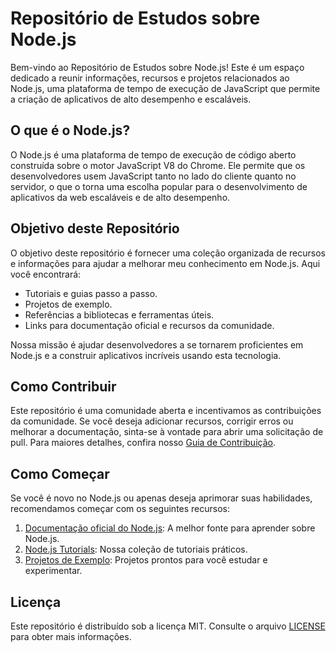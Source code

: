 # Repositório de Estudos sobre Node.js

Bem-vindo ao Repositório de Estudos sobre Node.js! Este é um espaço dedicado a reunir informações, recursos e projetos relacionados ao Node.js, uma plataforma de tempo de execução de JavaScript que permite a criação de aplicativos de alto desempenho e escaláveis.

## O que é o Node.js?

O Node.js é uma plataforma de tempo de execução de código aberto construída sobre o motor JavaScript V8 do Chrome. Ele permite que os desenvolvedores usem JavaScript tanto no lado do cliente quanto no servidor, o que o torna uma escolha popular para o desenvolvimento de aplicativos da web escaláveis e de alto desempenho.

## Objetivo deste Repositório

O objetivo deste repositório é fornecer uma coleção organizada de recursos e informações para ajudar a melhorar meu conhecimento em Node.js. Aqui você encontrará:

- Tutoriais e guias passo a passo.
- Projetos de exemplo.
- Referências a bibliotecas e ferramentas úteis.
- Links para documentação oficial e recursos da comunidade.

Nossa missão é ajudar desenvolvedores a se tornarem proficientes em Node.js e a construir aplicativos incríveis usando esta tecnologia.

## Como Contribuir

Este repositório é uma comunidade aberta e incentivamos as contribuições da comunidade. Se você deseja adicionar recursos, corrigir erros ou melhorar a documentação, sinta-se à vontade para abrir uma solicitação de pull. Para maiores detalhes, confira nosso [Guia de Contribuição](CONTRIBUTING.md).

## Como Começar

Se você é novo no Node.js ou apenas deseja aprimorar suas habilidades, recomendamos começar com os seguintes recursos:

1. [Documentação oficial do Node.js](https://nodejs.org/en/docs/): A melhor fonte para aprender sobre Node.js.
2. [Node.js Tutorials](https://github.com/seu-username/nodejs-study-repo/tree/main/tutorials): Nossa coleção de tutoriais práticos.
3. [Projetos de Exemplo](https://github.com/seu-username/nodejs-study-repo/tree/main/projects): Projetos prontos para você estudar e experimentar.

## Licença

Este repositório é distribuído sob a licença MIT. Consulte o arquivo [LICENSE](LICENSE) para obter mais informações.


